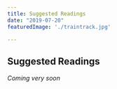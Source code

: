 ```yaml
---
title: Suggested Readings
date: "2019-07-20"
featuredImage: './traintrack.jpg'

---
```


## Suggested Readings

*Coming very soon*